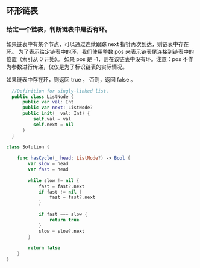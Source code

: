 ##  环形链表
### 给定一个链表，判断链表中是否有环。

如果链表中有某个节点，可以通过连续跟踪 next 指针再次到达，则链表中存在环。 为了表示给定链表中的环，我们使用整数 pos 来表示链表尾连接到链表中的位置（索引从 0 开始）。 如果 pos 是 -1，则在该链表中没有环。注意：pos 不作为参数进行传递，仅仅是为了标识链表的实际情况。

如果链表中存在环，则返回 true 。 否则，返回 false 。

```swift
  //Definition for singly-linked list.
  public class ListNode {
      public var val: Int
      public var next: ListNode?
      public init(_ val: Int) {
          self.val = val
          self.next = nil
      }
  }

class Solution {
    
    func hasCycle(_ head: ListNode?) -> Bool {
        var slow = head
        var fast = head
        
        while slow != nil {
            fast = fast?.next
            if fast != nil {
                fast = fast?.next
            }
            
            if fast === slow {
                return true
            }
            slow = slow?.next
        }
        
        return false
    }
}
```


